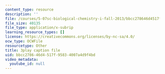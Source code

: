 ```yaml
---
content_type: resource
description: ''
file: /courses/5-07sc-biological-chemistry-i-fall-2013/bbcc278646d4517f95834007a4d9f4bd_922Oig1HWG8.vtt
file_size: 40135
file_type: application/x-subrip
learning_resource_types: []
license: https://creativecommons.org/licenses/by-nc-sa/4.0/
ocw_type: OCWFile
resourcetype: Other
title: 3play caption file
uid: bbcc2786-46d4-517f-9583-4007a4d9f4bd
video_metadata:
  youtube_id: null
---
```

